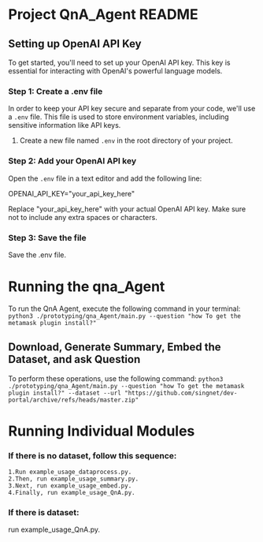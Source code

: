 # Project QnA_Agent README

## Setting up OpenAI API Key

To get started, you'll need to set up your OpenAI API key. This key is essential for interacting with OpenAI's powerful language models.

### Step 1: Create a .env file

In order to keep your API key secure and separate from your code, we'll use a `.env` file. This file is used to store environment variables, including sensitive information like API keys.

1. Create a new file named `.env` in the root directory of your project.

### Step 2: Add your OpenAI API key

Open the `.env` file in a text editor and add the following line:

OPENAI_API_KEY="your_api_key_here"

Replace "your_api_key_here" with your actual OpenAI API key. Make sure not to include any extra spaces or characters.

### Step 3: Save the file
Save the .env file.

# Running the qna_Agent
To run the QnA Agent, execute the following command in your terminal:
`python3 ./prototyping/qna_Agent/main.py --question "how To get the metamask plugin install?"`

## Download, Generate Summary, Embed the Dataset, and ask Question 
To perform these operations, use the following command:
`python3 ./prototyping/qna_Agent/main.py --question "how To get the metamask plugin install?" --dataset --url "https://github.com/singnet/dev-portal/archive/refs/heads/master.zip"`

# Running Individual Modules
### If there is no dataset, follow this sequence:

    1.Run example_usage_dataprocess.py.
    2.Then, run example_usage_summary.py.
    3.Next, run example_usage_embed.py.
    4.Finally, run example_usage_QnA.py.

### If there is dataset:
run example_usage_QnA.py. 

